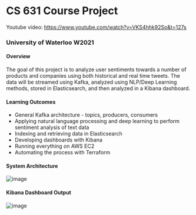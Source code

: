 # CS 631 Course Project

Youtube video: https://www.youtube.com/watch?v=VKS4hhk92So&t=127s 

### University of Waterloo W2021

#### Overview

The goal of this project is to analyze user sentiments towards a number of products and companies using both historical and real time tweets. The data will be streamed using Kafka, analyzed using NLP/Deep Learning methods, stored in Elasticsearch, and then analyzed in a Kibana dashboard.

#### Learning Outcomes

- General Kafka architecture - topics, producers, consumers
- Applying natural language processing and deep learning to perform sentiment analysis of text data
- Indexing and retrieving data in Elasticsearch
- Developing dashboards with Kibana
- Running everything on AWS EC2
- Automating the process with Terraform

#### System Architecture

![image](https://user-images.githubusercontent.com/44922205/115128792-4e32a580-9fae-11eb-8512-2b61d03671ea.png)

#### Kibana Dashboard Output

![image](https://user-images.githubusercontent.com/44922205/115126712-40295880-9f9f-11eb-8260-2c518fc9f338.png)

